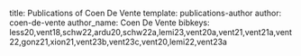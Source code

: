 title: Publications of Coen De Vente
template: publications-author
author: coen-de-vente
author_name: Coen De Vente
bibkeys: less20,vent18,schw22,ardu20,schw22a,lemi23,vent20a,vent21,vent21a,vent22,gonz21,xion21,vent23b,vent23c,vent20,lemi22,vent23a